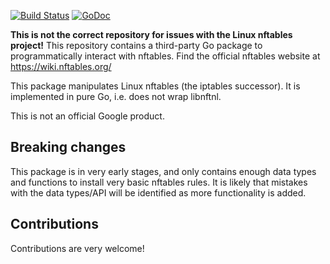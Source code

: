 [![Build Status](https://github.com/google/nftables/actions/workflows/push.yml/badge.svg)](https://github.com/google/nftables/actions/workflows/push.yml)
[![GoDoc](https://godoc.org/github.com/google/nftables?status.svg)](https://godoc.org/github.com/google/nftables)

**This is not the correct repository for issues with the Linux nftables
project!** This repository contains a third-party Go package to programmatically
interact with nftables. Find the official nftables website at
https://wiki.nftables.org/

This package manipulates Linux nftables (the iptables successor). It is
implemented in pure Go, i.e. does not wrap libnftnl.

This is not an official Google product.

## Breaking changes

This package is in very early stages, and only contains enough data types and
functions to install very basic nftables rules. It is likely that mistakes with
the data types/API will be identified as more functionality is added.

## Contributions

Contributions are very welcome!


